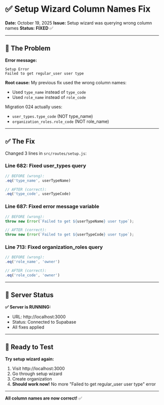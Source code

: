 # ✅ Setup Wizard Column Names Fix

**Date:** October 19, 2025
**Issue:** Setup wizard was querying wrong column names
**Status:** **FIXED** ✅

---

## 🐛 The Problem

**Error message:**
```
Setup Error
Failed to get regular_user user type
```

**Root cause:** My previous fix used the wrong column names:
- Used `type_name` instead of `type_code`
- Used `role_name` instead of `role_code`

Migration 024 actually uses:
- `user_types.type_code` (NOT type_name)
- `organization_roles.role_code` (NOT role_name)

---

## ✅ The Fix

Changed 3 lines in `src/routes/setup.js`:

### Line 682: Fixed user_types query
```javascript
// BEFORE (wrong):
.eq('type_name', userTypeName)

// AFTER (correct):
.eq('type_code', userTypeCode)
```

### Line 687: Fixed error message variable
```javascript
// BEFORE (wrong):
throw new Error(`Failed to get ${userTypeName} user type`);

// AFTER (correct):
throw new Error(`Failed to get ${userTypeCode} user type`);
```

### Line 713: Fixed organization_roles query
```javascript
// BEFORE (wrong):
.eq('role_name', 'owner')

// AFTER (correct):
.eq('role_code', 'owner')
```

---

## 🚀 Server Status

**✅ Server is RUNNING:**
- URL: http://localhost:3000
- Status: Connected to Supabase
- All fixes applied

---

## 🧪 Ready to Test

**Try setup wizard again:**
1. Visit http://localhost:3000
2. Go through setup wizard
3. Create organization
4. **Should work now!** No more "Failed to get regular_user user type" error

---

**All column names are now correct!** ✅
